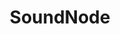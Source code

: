 ---
layout: post
title:  "SoundNode"
tags: "web native open-source"
thumb: blank.jpg
desc: "An open source project for playing SoundCloud natively"
---